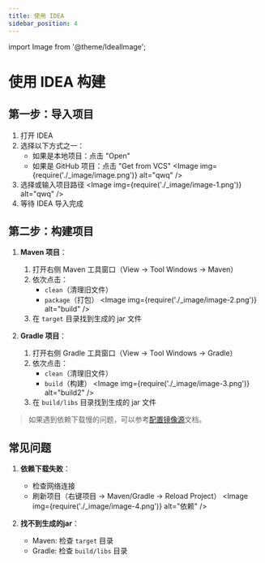 ```yaml
---
title: 使用 IDEA
sidebar_position: 4
---
```


import Image from '@theme/IdealImage';

# 使用 IDEA 构建

## 第一步：导入项目
1. 打开 IDEA
2. 选择以下方式之一：
   - 如果是本地项目：点击 "Open"
   - 如果是 GitHub 项目：点击 "Get from VCS"
   <Image img={require('./_image/image.png')} alt="qwq" />
3. 选择或输入项目路径
<Image img={require('./_image/image-1.png')} alt="qwq" />
4. 等待 IDEA 导入完成

## 第二步：构建项目

1. **Maven 项目**：
   1. 打开右侧 Maven 工具窗口（View → Tool Windows → Maven）
   2. 依次点击：
      - `clean`（清理旧文件）
      - `package`（打包）
      <Image img={require('./_image/image-2.png')} alt="build" />
   3. 在 `target` 目录找到生成的 jar 文件

2. **Gradle 项目**：
   1. 打开右侧 Gradle 工具窗口（View → Tool Windows → Gradle）
   2. 依次点击：
      - `clean`（清理旧文件）
      - `build`（构建）
      <Image img={require('./_image/image-3.png')} alt="build2" />
   3. 在 `build/libs` 目录找到生成的 jar 文件

> 如果遇到依赖下载慢的问题，可以参考[配置镜像源](./mirror-config.md)文档。

## 常见问题

1. **依赖下载失败**：
   - 检查网络连接
   - 刷新项目（右键项目 → Maven/Gradle → Reload Project）
   <Image img={require('./_image/image-4.png')} alt="依赖" />

2. **找不到生成的jar**：
   - Maven: 检查 `target` 目录
   - Gradle: 检查 `build/libs` 目录
